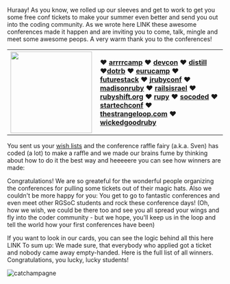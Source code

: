   
Huraay! As you know, we rolled up our sleeves and get to work to get you some free conf tickets to make your summer even better and send you out into the coding community. As we wrote here LINK these awesome conferences made it happen and are inviting you to come, talk, mingle and meet some awesome peops. A very warm thank you to the conferences!

<table cellpadding="10">
  <tr>
    <th>
    <img src="http://i717.photobucket.com/albums/ww173/prestonjjrtr/Thanks/thanks.gif" align="left" width="190">
    </th>
      <th align="left">
&hearts; <a href="http://2013.arrrrcamp.be/">arrrrcamp</a> 
&hearts; <a href="http://devcon-oct13.events.co.il/">devcon</a> 
&hearts; <a href="https://distill.engineyard.com/">distill</a> 
&hearts;<a href="http://www.dotrb.eu/">dotrb</a> 
&hearts; <a href="http://2013.eurucamp.org/">eurucamp</a> 
&hearts; <a href="http://futurestack.io/">futurestack</a> 
&hearts; <a href="http://2013.jrubyconf.eu">jrubyconf</a> 
&hearts; <a href="http://madisonruby.org/">madisonruby</a> 
&hearts; <a href="http://railsisrael2013.events.co.il/">railsisrael</a> 
&hearts; <a href="http://rubyshift.org/">rubyshift.org</a> 
&hearts; <a href="http://13.rupy.eu/">rupy</a> 
&hearts; <a href="http://socoded.com/">socoded</a> 
&hearts; <a href="http://www.startechconf.com/">startechconf</a> 
&hearts; <a href="https://thestrangeloop.com/">thestrangeloop.com</a> 
&hearts; <a href="http://wickedgoodruby.com/" class="wickedgoodruby" target="_blank">wickedgoodruby</a> 
      </th>
     </tr>
</table>





You sent us your [wish lists](https://twitter.com/search?q=rgsocconfs&src=typd)
and the conference raffle fairy (a.k.a. Sven) has coded (a lot) to make a raffle and we made our brains fume by thinking about how to do it the best way and heeeeere you can see how winners are made:

Congratulations! We are so greateful for the wonderful people organizing the conferences for pulling some tickets out of their magic hats. Also we couldn't be more happy for you:
You get to go to fantastic conferences and even meet other RGSoC students and rock these conference days!
(Oh, how we wish, we could be there too and see you all spread your wings and fly into the coder community - but we hope, you'll keep us in the loop and tell the world how your first conferences have been)

If you want to look in our cards, you can see the logic behind all this here LINK  To sum up: We made sure, that everybody who applied got a ticket and nobody came away empty-handed. Here is the full list of all winners. 
Congratulations, you lucky, lucky students!

![catchampagne](https://f.cloud.github.com/assets/1711357/886996/7037bca0-f9f4-11e2-83ce-87533217cfe1.jpg)
